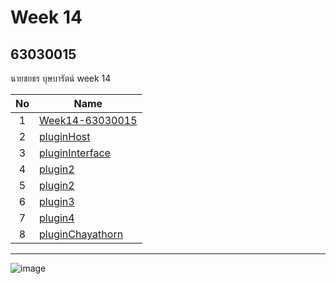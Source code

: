 # Week 14

## 63030015
นายชยธร บุษบารัตน์
 week 14

| No | Name |
|:-:|-----|
|1|[Week14-63030015](https://github.com/Khaokla015/Leb_Week14_015) |
|2|[pluginHost](https://github.com/Khaokla015/Leb_Week14_015/tree/main/pluginHost) |
|3|[pluginInterface](https://github.com/Khaokla015/Leb_Week14_015/tree/main/pluginInterface)|
|4|[plugin2](https://github.com/Khaokla015/Leb_Week14_015/tree/main/plugin1) |
|5|[plugin2](https://github.com/Khaokla015/Leb_Week14_015/tree/main/plugin2) |
|6|[plugin3](https://github.com/Khaokla015/Leb_Week14_015/tree/main/plugin3) |
|7|[plugin4](https://github.com/Khaokla015/Leb_Week14_015/tree/main/plugin4) |
|8|[pluginChayathorn](https://github.com/Khaokla015/Leb_Week14_015/tree/main/pluginChayathorn)|

-------------------------------------------------------------
![image](https://user-images.githubusercontent.com/92082259/146546367-43e87b69-f918-49f6-8d36-b47f102dd539.png)


